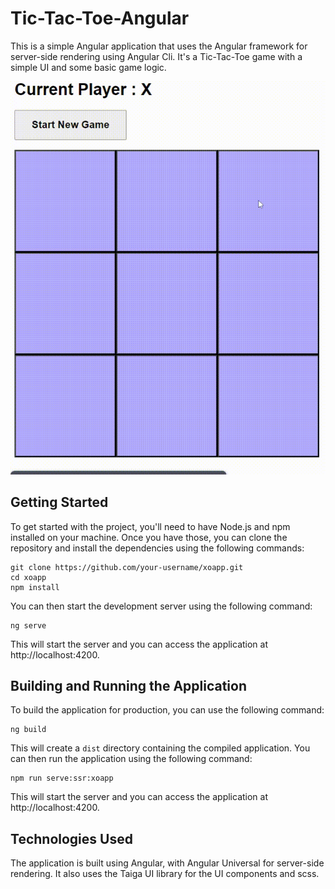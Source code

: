 
# Tic-Tac-Toe-Angular

This is a simple Angular application that uses the Angular  framework for server-side rendering using Angular Cli. It's a Tic-Tac-Toe game with a simple UI and some basic game logic.
 
![alt text](Xoapp.gif)
## Getting Started

To get started with the project, you'll need to have Node.js and npm installed on your machine. Once you have those, you can clone the repository and install the dependencies using the following commands:

```
git clone https://github.com/your-username/xoapp.git
cd xoapp
npm install
```

You can then start the development server using the following command:

```
ng serve
```

This will start the server and you can access the application at http://localhost:4200.

## Building and Running the Application

To build the application for production, you can use the following command:

```
ng build
```

This will create a `dist` directory containing the compiled application. You can then run the application using the following command:

```
npm run serve:ssr:xoapp
```

This will start the server and you can access the application at http://localhost:4200.

## Technologies Used

The application is built using Angular, with Angular Universal for server-side rendering. It also uses the Taiga UI library for the UI components and scss.


